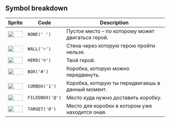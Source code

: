 <meta charset="UTF-8">

## Symbol breakdown
| Sprite | Code | Description |
| -------- | -------- | -------- |
|<img src="/codenjoy-contest/resources/puzzlebox/sprite/none.png" style="height:100%;" /> | `NONE(' ')` | Пустое место – по которому может двигаться герой. | 
|<img src="/codenjoy-contest/resources/puzzlebox/sprite/wall.png" style="height:100%;" /> | `WALL('☼')` | Стена через которую герою пройти нельзя. | 
|<img src="/codenjoy-contest/resources/puzzlebox/sprite/hero.png" style="height:100%;" /> | `HERO('☺')` | Твой герой. | 
|<img src="/codenjoy-contest/resources/puzzlebox/sprite/box.png" style="height:100%;" /> | `BOX('#')` | Коробка, которую можно передвинуть. | 
|<img src="/codenjoy-contest/resources/puzzlebox/sprite/curbox.png" style="height:100%;" /> | `CURBOX('1')` | Коробка, которую ты передвигаешь в данный момент. | 
|<img src="/codenjoy-contest/resources/puzzlebox/sprite/filedbox.png" style="height:100%;" /> | `FILEDBOX('@')` | Место куда нужно доставить коробку. | 
|<img src="/codenjoy-contest/resources/puzzlebox/sprite/target.png" style="height:100%;" /> | `TARGET('0')` | Место для коробки в котором уже находится оная. | 
